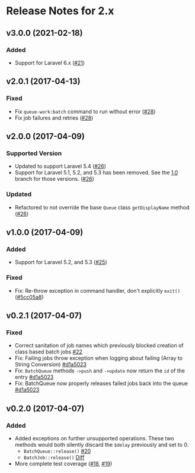 # Release Notes for 2.x

## v3.0.0 (2021-02-18)

### Added
* Support for Laravel 6.x ([#21](https://github.com/dnxlabs/laravel-queue-aws-batch/pull/1))

## v2.0.1 (2017-04-13)

### Fixed
* Fix `queue-work:batch` command to run without error ([#28](https://github.com/lukewaite/laravel-queue-aws-batch/pull/28))
* Fix job failures and retries ([#28](https://github.com/lukewaite/laravel-queue-aws-batch/pull/28))

## v2.0.0 (2017-04-09)

### Supported Version
* Updated to support Laravel 5.4 ([#26](https://github.com/lukewaite/laravel-queue-aws-batch/pull/26))
* Support for Laravel 5.1, 5.2, and 5.3 has been removed. See the [1.0](https://github.com/lukewaite/laravel-queue-aws-batch/tree/1.0) branch for those versions. ([#26](https://github.com/lukewaite/laravel-queue-aws-batch/pull/26))

### Updated
* Refactored to not override the base `Queue` class `getDisplayName` method ([#26](https://github.com/lukewaite/laravel-queue-aws-batch/pull/26))

## v1.0.0 (2017-04-09)

### Added
* Support for Laravel 5.2, and 5.3 ([#25](https://github.com/lukewaite/laravel-queue-aws-batch/pull/25))

### Fixed
* Fix: Re-throw exception in command handler, don't explicitly `exit()` ([#5cc05a8](https://github.com/lukewaite/laravel-queue-aws-batch/commit/5cc05a88c497ade72b81916a16384bdb69107bd5))

## v0.2.1 (2017-04-07)

### Fixed
* Correct sanitation of job names which previously blocked creation of class based batch jobs [#22](https://github.com/lukewaite/laravel-queue-aws-batch/pull/22)
* Fix: Failing jobs throw exception when logging about failing (Array to String Conversion) [#d1a5023](https://github.com/lukewaite/laravel-queue-aws-batch/commit/6118f5bdf18935ce346d9628dcd1670f98d8e238)
* Fix: `BatchQueue` methods `->push` and `->update` now return the `id` of the entry [#d1a5023](https://github.com/lukewaite/laravel-queue-aws-batch/commit/6118f5bdf18935ce346d9628dcd1670f98d8e238)
* Fix: BatchQueue now properly releases failed jobs back into the queue [#d1a5023](https://github.com/lukewaite/laravel-queue-aws-batch/commit/6118f5bdf18935ce346d9628dcd1670f98d8e238)

## v0.2.0 (2017-04-07)

### Added
* Added exceptions on further unsupported operations. These two methods would both silently discard the `$delay` previously and set to 0.
  * `BatchQueue::release()` [#20](https://github.com/lukewaite/laravel-queue-aws-batch/pull/20)
  * `BatchJob::release()` [Diff](https://github.com/lukewaite/laravel-queue-aws-batch/pull/19/files#diff-fb4479932d3da5ac0014681d4beba72cR38)
* More complete test coverage ([#18](https://github.com/lukewaite/laravel-queue-aws-batch/pull/18), [#19](https://github.com/lukewaite/laravel-queue-aws-batch/pull/19))
